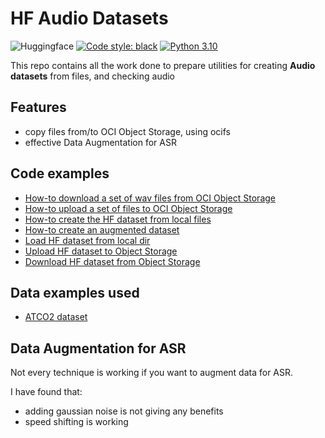 # HF Audio Datasets
![Huggingface](https://huggingface.co/front/assets/huggingface_logo.svg)
[![Code style: black](https://img.shields.io/badge/code%20style-black-000000.svg)](https://github.com/psf/black)
[![Python 3.10](https://img.shields.io/badge/python-3.10-blue.svg)](https://www.python.org/downloads/release/python-3100/)

This repo contains all the work done to prepare utilities for creating **Audio datasets** from files, and checking audio

## Features
* copy files from/to OCI Object Storage, using ocifs
* effective Data Augmentation for ASR

## Code examples
* [How-to download a set of wav files from OCI Object Storage](./download_from_oss.ipynb)
* [How-to upload a set of files to OCI Object Storage](./upload_to_oss.ipynb)
* [How-to create the HF dataset from local files](./prepare_dataset.ipynb)
* [How-to create an augmented dataset](./prepare_dataset_augmented.ipynb)
* [Load HF dataset from local dir](./test_load_from_local.ipynb)
* [Upload HF dataset to Object Storage](./upload_dataset_to_oss.ipynb)
* [Download HF dataset from Object Storage](./download_dataset_from_oss.ipynb)

## Data examples used
* [ATCO2 dataset](https://www.atco2.org/data)

## Data Augmentation for ASR
Not every technique is working if you want to augment data for ASR.

I have found that:
* adding gaussian noise is not giving any benefits
* speed shifting is working




